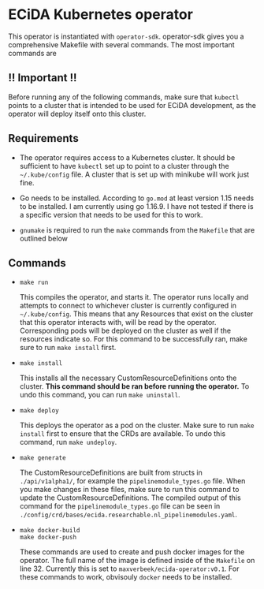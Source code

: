 # ECiDA Kubernetes operator

This operator is instantiated with `operator-sdk`. operator-sdk gives you a
comprehensive Makefile with several commands. The most important commands are

## !! Important !!

Before running any of the following commands, make sure that `kubectl` points
to a cluster that is intended to be used for ECiDA development, as the operator
will deploy itself onto this cluster.

## Requirements

- The operator requires access to a Kubernetes cluster. It should be sufficient
  to have  `kubectl` set up to point to a cluster through the `~/.kube/config`
  file. A cluster that is set up with minikube will work just fine.

- Go needs to be installed. According to `go.mod` at least version 1.15 needs
  to be installed. I am currently using go 1.16.9. I have not tested if there
  is a specific version that needs to be used for this to work.

- `gnumake` is required to run the `make` commands from the `Makefile` that are
  outlined below

## Commands

- ```
  make run
  ```

  This compiles the operator, and starts it. The operator runs locally and
  attempts to connect to whichever cluster is currently configured in
  `~/.kube/config`. This means that any Resources that exist on the cluster
  that this operator interacts with, will be read by the operator.
  Corresponding pods will be deployed on the cluster as well if the resources
  indicate so. For this command to be successfully ran, make sure to run `make
  install` first.

- ```
  make install
  ```

  This installs all the necessary CustomResourceDefinitions onto the cluster.
  **This command should be ran before running the operator.** To undo this
  command, you can run `make uninstall`.

- ```
  make deploy
  ```
  
  This deploys the operator as a pod on the cluster. Make sure to run `make
  install` first to ensure that the CRDs are available. To undo this command,
  run `make undeploy`.

- ```
  make generate
  ```

  The CustomResourceDefinitions are built from structs in `./api/v1alpha1/`,
  for example the `pipelinemodule_types.go` file. When you make changes in
  these files, make sure to run this command to update the
  CustomResourceDefinitions. The compiled output of this command for the
  `pipelinemodule_types.go` file can be seen in
  `./config/crd/bases/ecida.researchable.nl_pipelinemodules.yaml`.

- ```
  make docker-build
  make docker-push
  ```
  
  These commands are used to create and push docker images for the operator.
  The full name of the image is defined inside of the `Makefile` on line 32.
  Currently this is set to `maxverbeek/ecida-operator:v0.1`. For these commands
  to work, obvisouly `docker` needs to be installed.

